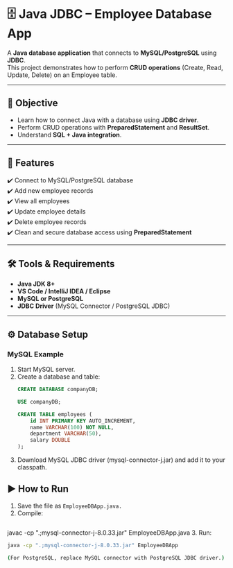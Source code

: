# 🗄️ Java JDBC – Employee Database App

A **Java database application** that connects to **MySQL/PostgreSQL** using **JDBC**.  
This project demonstrates how to perform **CRUD operations** (Create, Read, Update, Delete) on an Employee table.

---

## 📖 Objective
- Learn how to connect Java with a database using **JDBC driver**.
- Perform CRUD operations with **PreparedStatement** and **ResultSet**.
- Understand **SQL + Java integration**.

---

## 🚀 Features
✔️ Connect to MySQL/PostgreSQL database  
✔️ Add new employee records  
✔️ View all employees  
✔️ Update employee details  
✔️ Delete employee records  
✔️ Clean and secure database access using **PreparedStatement**  

---

## 🛠 Tools & Requirements
- **Java JDK 8+**
- **VS Code / IntelliJ IDEA / Eclipse**
- **MySQL or PostgreSQL**
- **JDBC Driver** (MySQL Connector / PostgreSQL JDBC)

---

## ⚙️ Database Setup

### MySQL Example
1. Start MySQL server.  
2. Create a database and table:
   ```sql
   CREATE DATABASE companyDB;

   USE companyDB;

   CREATE TABLE employees (
       id INT PRIMARY KEY AUTO_INCREMENT,
       name VARCHAR(100) NOT NULL,
       department VARCHAR(50),
       salary DOUBLE
   );
3. Download MySQL JDBC driver (mysql-connector-j.jar) and add it to your classpath.

## ▶️ How to Run
1. Save the file as `EmployeeDBApp.java.`
2. Compile:
   ```bash
javac -cp ".;mysql-connector-j-8.0.33.jar" EmployeeDBApp.java
3. Run:
   ```bash
java -cp ".;mysql-connector-j-8.0.33.jar" EmployeeDBApp

(For PostgreSQL, replace MySQL connector with PostgreSQL JDBC driver.)
